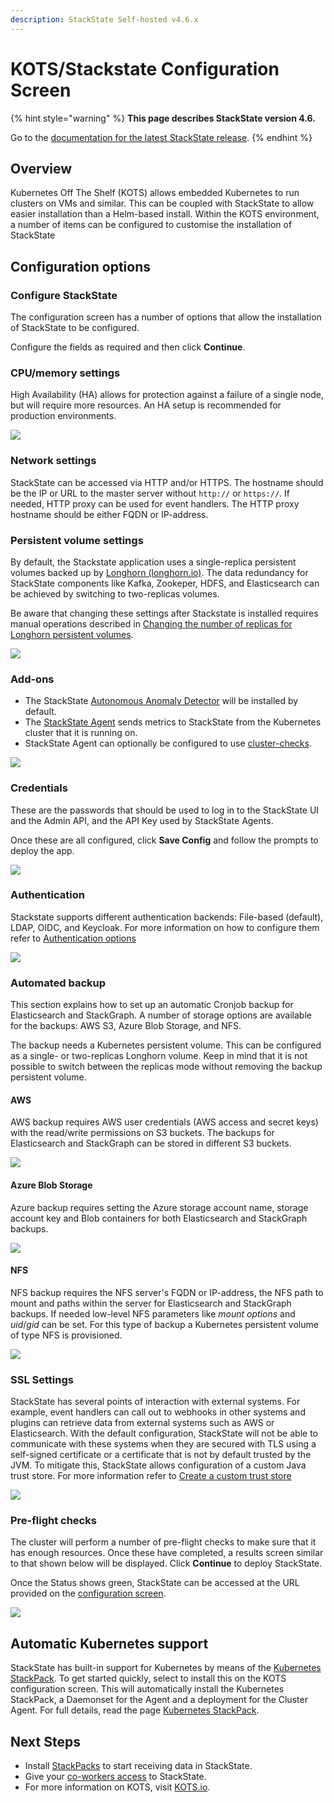 ```yaml
---
description: StackState Self-hosted v4.6.x
---
```


# KOTS/Stackstate Configuration Screen

{% hint style="warning" %}
**This page describes StackState version 4.6.**

Go to the [documentation for the latest StackState release](https://docs.stackstate.com/setup/install-stackstate/kots-install/kots_configuration_screen).
{% endhint %}

## Overview

Kubernetes Off The Shelf (KOTS) allows embedded Kubernetes to run clusters on VMs and similar. This can be coupled with StackState to allow easier installation than a Helm-based install. Within the KOTS environment, a number of items can be configured to customise the installation of StackState

## Configuration options

### Configure StackState

The configuration screen has a number of options that allow the installation of StackState to be configured.

Configure the fields as required and then click **Continue**.

### CPU/memory settings

High Availability (HA) allows for protection against a failure of a single node, but will require more resources. An HA setup is recommended for production environments.

![](/.gitbook/assets/kots-ha-non-ha.png)

### Network settings

StackState can be accessed via HTTP and/or HTTPS. The hostname should be the IP or URL to the master server without `http://` or `https://`.
If needed, HTTP proxy can be used for event handlers. The HTTP proxy hostname should be either FQDN or IP-address.

### Persistent volume settings

By default, the Stackstate application uses a single-replica persistent volumes backed up by [Longhorn \(longhorn.io\)](https://longhorn.io/docs/). The data redundancy for StackState components like Kafka, Zookeper, HDFS, and Elasticsearch can be achieved by switching to two-replicas volumes.

Be aware that changing these settings after Stackstate is installed requires manual operations described in [Changing the number of replicas for Longhorn persistent volumes](/setup/install-stackstate/kots-install/cluster_management.md#changing-the-number-of-replicas-for-Longhorn-persistent-volumes).

![](/.gitbook/assets/kots-persistent-volume-settings.png)

### Add-ons

* The StackState [Autonomous Anomaly Detector](/stackpacks/add-ons/aad.md) will be installed by default.
* The [StackState Agent](/setup/agent/kubernetes.md) sends metrics to StackState from the Kubernetes cluster that it is running on.
* StackState Agent can optionally be configured to use [cluster-checks](/setup/agent/kubernetes.md#enable-cluster-checks).

![](/.gitbook/assets/kots-addons.png)

### Credentials

These are the passwords that should be used to log in to the StackState UI and the Admin API, and the API Key used by StackState Agents.

Once these are all configured, click **Save Config** and follow the prompts to deploy the app.

![](/.gitbook/assets/kots-creds.png)

### Authentication

Stackstate supports different authentication backends: File-based (default), LDAP, OIDC, and Keycloak. For more information on how to configure them refer to [Authentication options](https://docs.stackstate.com/configure/security/)

![](/.gitbook/assets/kots-authn.png)

### Automated backup

This section explains how to set up an automatic Cronjob backup for Elasticsearch and StackGraph.
A number of storage options are available for the backups: AWS S3, Azure Blob Storage, and NFS.

The backup needs a Kubernetes persistent volume. This can be configured as a single- or two-replicas Longhorn volume. Keep in mind that it is not possible to switch between the replicas mode without removing the backup persistent volume.

#### AWS
AWS backup requires AWS user credentials (AWS access and secret keys) with the read/write permissions on S3 buckets. The backups for Elasticsearch and StackGraph can be stored in different S3 buckets.

![](/.gitbook/assets/kots-backup-aws.png)

#### Azure Blob Storage
Azure backup requires setting the Azure storage account name, storage account key and Blob containers for both Elasticsearch and StackGraph backups.

![](/.gitbook/assets/kots-backup-azure.png)

#### NFS
NFS backup requires the NFS server's FQDN or IP-address, the NFS path to mount and paths within the server for Elasticsearch and StackGraph backups. If needed low-level NFS parameters like *mount options* and *uid*/*gid* can be set. For this type of backup a Kubernetes persistent volume of type NFS is provisioned.

![](/.gitbook/assets/kots-backup-nfs.png)

### SSL Settings

StackState has several points of interaction with external systems. For example, event handlers can call out to webhooks in other systems and plugins can retrieve data from external systems such as AWS or Elasticsearch. With the default configuration, StackState will not be able to communicate with these systems when they are secured with TLS using a self-signed certificate or a certificate that is not by default trusted by the JVM.
To mitigate this, StackState allows configuration of a custom Java trust store. For more information refer to [Create a custom trust store](https://docs.stackstate.com/configure/security/self-signed-certificates#create-a-custom-trust-store)


![](/.gitbook/assets/kots-ssl-settings.png)

### Pre-flight checks

The cluster will perform a number of pre-flight checks to make sure that it has enough resources. Once these have completed, a results screen similar to that shown below will be displayed. Click **Continue** to deploy StackState.

Once the Status shows green, StackState can be accessed at the URL provided on the [configuration screen](#configure-stackstate).

![](/.gitbook/assets/kots-Pre-flight-checks.png)

## Automatic Kubernetes support

StackState has built-in support for Kubernetes by means of the [Kubernetes StackPack](../../../stackpacks/integrations/kubernetes.md). To get started quickly, select to install this on the KOTS configuration screen. This will automatically install the Kubernetes StackPack, a Daemonset for the Agent and a deployment for the Cluster Agent. For full details, read the page [Kubernetes StackPack](../../../stackpacks/integrations/kubernetes.md).

## Next Steps

* Install [StackPacks](../../../stackpacks/about-stackpacks.md) to start receiving data in StackState.
* Give your [co-workers access](../../../configure/security/authentication/) to StackState.
* For more information on KOTS, visit [KOTS.io](https://kots.io).
